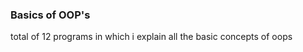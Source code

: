 <h3 style="color:blue, font: no-movement"> Basics of OOP's </h3>
<p style="color: white , font-size: 20px"> total of 12 programs in which i explain all the basic concepts of oops </p>